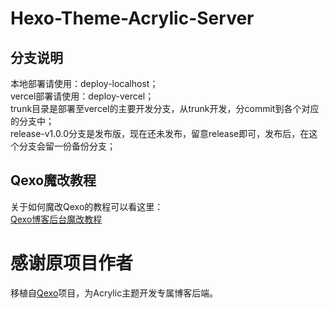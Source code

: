 # Hexo-Theme-Acrylic-Server

## 分支说明
本地部署请使用：deploy-localhost；  
vercel部署请使用：deploy-vercel；  
trunk目录是部署至vercel的主要开发分支，从trunk开发，分commit到各个对应的分支中；  
release-v1.0.0分支是发布版，现在还未发布，留意release即可，发布后，在这个分支会留一份备份分支；  

## Qexo魔改教程
关于如何魔改Qexo的教程可以看这里：  
[Qexo博客后台魔改教程](https://qexo-editor.shineyu.cn/)  

# 感谢原项目作者
移植自[Qexo](https://github.com/Qexo/Qexo)项目，为Acrylic主题开发专属博客后端。
